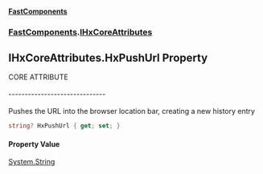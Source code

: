 #### [FastComponents](FastComponents.md 'FastComponents')
### [FastComponents](FastComponents.md 'FastComponents').[IHxCoreAttributes](FastComponents.IHxCoreAttributes.md 'FastComponents.IHxCoreAttributes')

## IHxCoreAttributes.HxPushUrl Property

CORE ATTRIBUTE<br/>  
------------------------------<br/>  
Pushes the URL into the browser location bar, creating a new history entry

```csharp
string? HxPushUrl { get; set; }
```

#### Property Value
[System.String](https://docs.microsoft.com/en-us/dotnet/api/System.String 'System.String')